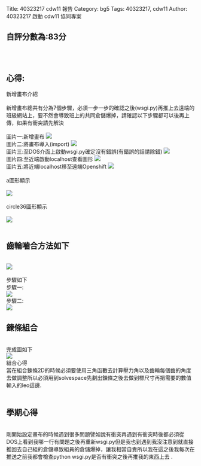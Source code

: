Title: 40323217 cdw11 報告
Category: bg5
Tags: 40323217, cdw11
Author: 40323217
啟動 cdw11 協同專案

<!-- PELICAN_END_SUMMARY -->
 <h2>自評分數為:83分</h2><br>
&nbsp;<h2>心得:</h2>
新增畫布介紹<br>
<br>
新增畫布總共有分為7個步驟，必須一步一步的確認之後(wsgi.py)再推上去遠端的班級網站上，要不然會導致班上的共同倉儲爆掉，請確認以下步驟都可以後再上傳，如果有衝突請先解決<br>
<br>
圖片一:新增畫布
<img src="http://i.imgur.com/vnsoxzK.png"><br>
圖片二:將畫布導入(import)
<img src="http://i.imgur.com/O17Ymge.png"><br>
圖片三:至DOS介面上啟動wsgi.py確定沒有錯誤(有錯誤的話請除錯)
<img src="http://i.imgur.com/3azrcju.png"><br>
圖片四:至近端啟動localhost查看圖形
<img src="http://i.imgur.com/XqAhCUN.png"><br>
圖片五:將近端localhost移至遠端Openshift
<img src="http://i.imgur.com/TekSJkZ.png"><br>
<br>
a圖形顯示<br>
<br>
<img src="http://i.imgur.com/hJkhFKr.png"><br>
<br>
circle36圖形顯示<br>
<br>
<img src="http://i.imgur.com/wUqqX0e.png"><br>
<br>
<h2>齒輪嚙合方法如下</h2><br>
<img src="http://i.imgur.com/HibOlz7.png"><br>
<br>
步驟如下<br>
步驟一:<br>
<img src="http://i.imgur.com/zv0M86n.png"><br>
步驟二:<br>
<img src="http://i.imgur.com/VG05iZu.png"><br>
<h2>鍊條組合</h2><br>
完成圖如下<br>
<img src="http://i.imgur.com/EyX3Wie.png"><br>
組合心得<br>
當在組合鍊條2D的時候必須要使用三角函數去計算壓力角以及齒輪每個齒的角度去做調整所以必須用到solvespace先劃出鍊條之後去做到標尺寸再把需要的數值輸入的leo這邊.<br>
<br>
 <h2>學期心得</h2><br>
剛開始設定畫布的時候遇到很多問題譬如說有衝突再遇到有衝突時後都必須從DOS上看到我哪一行有問題之後再重新wsgi.py但是我也到遇到我沒注意到就直接推回去自己組的倉儲導致組員的倉儲爆掉，讓我相當自責所以我在這之後我每次在推送之前我都會檢查python wsgi.py是否有衝突之後再推我的東西上去 .